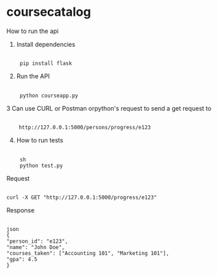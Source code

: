 # coursecatalog

How to run the api
1. Install dependencies
    ##
        pip install flask

2. Run the API
   ##
        python courseapp.py

3  Can use CURL or Postman orpython's request to send a get request to
   ##
        http://127.0.0.1:5000/persons/progress/e123

4. How to run tests
   ##
        sh
        python test.py

Request
##
    curl -X GET "http://127.0.0.1:5000/progress/e123"
Response
##  
    json
    {
    "person_id": "e123",
    "name": "John Doe",
    "courses_taken": ["Accounting 101", "Marketing 101"],
    "gpa": 4.5
    }
